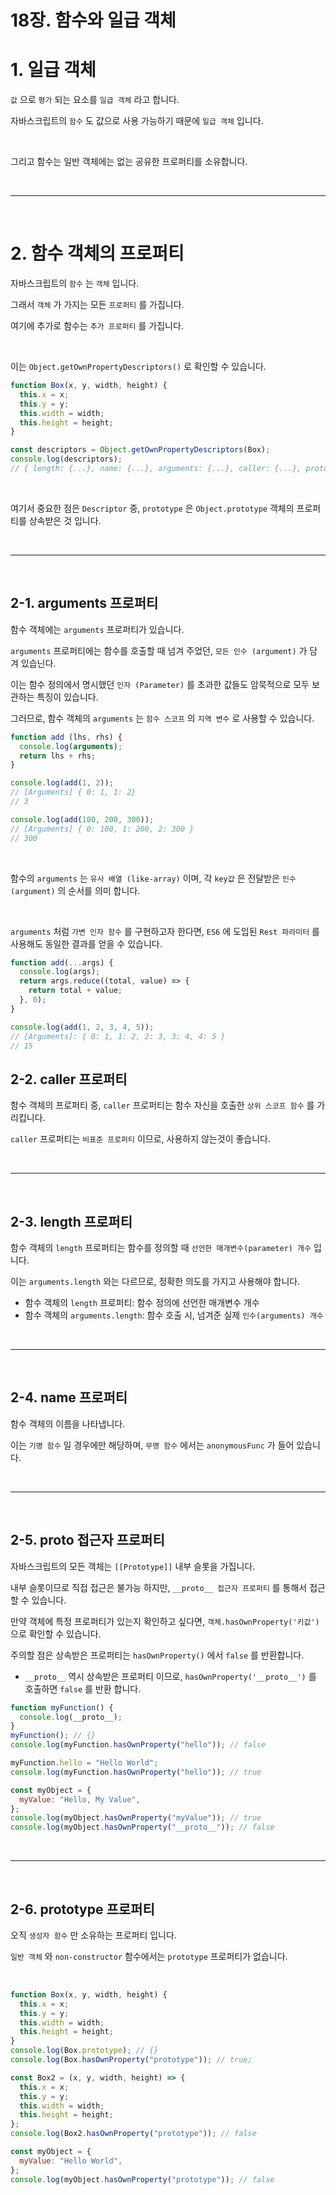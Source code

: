 # 18장. 함수와 일급 객체

# 1. 일급 객체

`값` 으로 `평가` 되는 요소를 `일급 객체` 라고 합니다.

자바스크립트의 `함수` 도 값으로 사용 가능하기 때문에 `일급 객체` 입니다.

<br />

그리고 함수는 일반 객체에는 없는 공유한 프로퍼티를 소유합니다.


<br /><hr /><br />



# 2. 함수 객체의 프로퍼티

자바스크립트의 `함수` 는 `객체` 입니다.

그래서 `객체` 가 가지는 모든 `프로퍼티` 를 가집니다.

여기에 추가로 함수는 `추가 프로퍼티` 를 가집니다.

<br />

이는 `Object.getOwnPropertyDescriptors()` 로 확인할 수 있습니다.

```javascript
function Box(x, y, width, height) {
  this.x = x;
  this.y = y;
  this.width = width;
  this.height = height;
}

const descriptors = Object.getOwnPropertyDescriptors(Box);
console.log(descriptors);
// { length: {...}, name: {...}, arguments: {...}, caller: {...}, prototype: {...} }
```

<br />

여기서 중요한 점은 `Descriptor` 중, `prototype` 은 `Object.prototype` 객체의 프로퍼티를 상속받은 것 입니다.



<br /><hr /><br />



## 2-1. arguments 프로퍼티

함수 객체에는 `arguments` 프로퍼티가 있습니다.

`arguments` 프로퍼티에는 함수를 호출할 때 넘겨 주었던, `모든 인수 (argument)` 가 담겨 있습닌다.

이는 함수 정의에서 명시했던 `인자 (Parameter)` 를 초과한 값들도 암묵적으로 모두 보관하는 특징이 있습니다.

그러므로, 함수 객체의 `arguments` 는 `함수 스코프` 의 `지역 변수` 로 사용할 수 있습니다.

```javascript
function add (lhs, rhs) {
  console.log(arguments);
  return lhs + rhs;
}

console.log(add(1, 2));
// [Arguments] { 0: 1, 1: 2}
// 3

console.log(add(100, 200, 300));
// [Arguments] { 0: 100, 1: 200, 2: 300 }
// 300
```

<br />

함수의 `arguments` 는 `유사 배열 (like-array)` 이며, 각 `key값` 은 전달받은 `인수 (argument)` 의 순서를 의미 합니다.

<br />

`arguments` 처럼 `가변 인자 함수` 를 구현하고자 한다면, `ES6` 에 도입된 `Rest 파라미터` 를 사용해도 동일한 결과를 얻을 수 있습니다.

```javascript
function add(...args) {
  console.log(args);
  return args.reduce((total, value) => {
    return total + value;
  }, 0);
}

console.log(add(1, 2, 3, 4, 5));
// [Arguments]: { 0: 1, 1: 2, 2: 3, 3: 4, 4: 5 }
// 15
```



## 2-2. caller 프로퍼티

함수 객체의 프로퍼티 중, `caller` 프로퍼티는 함수 자신을 호출한 `상위 스코프 함수` 를 가리킵니다.

`caller` 프로퍼티는 `비표준 프로퍼티` 이므로, 사용하지 않는것이 좋습니다.



<br /><hr /><br />



## 2-3. length 프로퍼티

함수 객체의 `length` 프로퍼티는 함수를 정의할 때 `선언한 매개변수(parameter) 개수` 입니다.

이는 `arguments.length` 와는 다르므로, 정확한 의도를 가지고 사용해야 합니다.

* 함수 객체의 `length` 프로퍼티: 함수 정의에 선언한 매개변수 개수
* 함수 객체의 `arguments.length`: 함수 호출 시, 넘겨준 실제 `인수(arguments) 개수`



<br /><hr /><br />



## 2-4. name 프로퍼티

함수 객체의 이름을 나타냅니다.

이는 `기명 함수` 일 경우에만 해당하며, `무명 함수` 에서는 `anonymousFunc` 가 들어 있습니다.



<br /><hr /><br />



## 2-5. __proto__ 접근자 프로퍼티

자바스크립트의 모든 객체는 `[[Prototype]]` 내부 슬롯을 가집니다.

내부 슬롯이므로 직접 접근은 불가능 하지만, `__proto__ 접근자 프로퍼티` 를 통해서 접근할 수 있습니다.

만약 객체에 특정 프로퍼티가 있는지 확인하고 싶다면, `객체.hasOwnProperty('키값')` 으로 확인할 수 있습니다.

주의할 점은 상속받은 프로퍼티는 `hasOwnProperty()` 에서 `false` 를 반환합니다.

* `__proto__` 역시 상속받은 프로퍼티 이므로, `hasOwnProperty('__proto__')` 를 호출하면 `false` 를 반환 합니다.

```javascript
function myFunction() {
  console.log(__proto__);
}
myFunction(); // {}
console.log(myFunction.hasOwnProperty("hello")); // false

myFunction.hello = "Hello World";
console.log(myFunction.hasOwnProperty("hello")); // true

const myObject = {
  myValue: "Hello, My Value",
};
console.log(myObject.hasOwnProperty("myValue")); // true
console.log(myObject.hasOwnProperty("__proto__")); // false
```


<br /><hr /><br />



## 2-6. prototype 프로퍼티

오직 `생성자 함수` 만 소유하는 프로퍼티 입니다.

`일반 객체` 와 `non-constructor` 함수에서는 `prototype` 프로퍼티가 없습니다.

<br />

```javascript
function Box(x, y, width, height) {
  this.x = x;
  this.y = y;
  this.width = width;
  this.height = height;
}
console.log(Box.prototype); // {}
console.log(Box.hasOwnProperty("prototype")); // true;

const Box2 = (x, y, width, height) => {
  this.x = x;
  this.y = y;
  this.width = width;
  this.height = height;
};
console.log(Box2.hasOwnProperty("prototype")); // false

const myObject = {
  myValue: "Hello World",
};
console.log(myObject.hasOwnProperty("prototype")); // false
```

